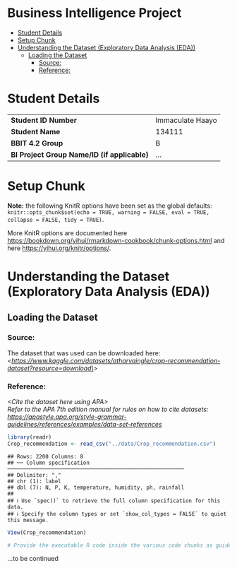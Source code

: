 Business Intelligence Project
================
<Specify your name here>
<Specify the date when you submitted the lab>

- [Student Details](#student-details)
- [Setup Chunk](#setup-chunk)
- [Understanding the Dataset (Exploratory Data Analysis
  (EDA))](#understanding-the-dataset-exploratory-data-analysis-eda)
  - [Loading the Dataset](#loading-the-dataset)
    - [Source:](#source)
    - [Reference:](#reference)

# Student Details

|                                              |                  |
|----------------------------------------------|------------------|
| **Student ID Number**                        | Immaculate Haayo |
| **Student Name**                             | 134111           |
| **BBIT 4.2 Group**                           | B                |
| **BI Project Group Name/ID (if applicable)** | …                |

# Setup Chunk

**Note:** the following KnitR options have been set as the global
defaults: <BR>
`knitr::opts_chunk$set(echo = TRUE, warning = FALSE, eval = TRUE, collapse = FALSE, tidy = TRUE)`.

More KnitR options are documented here
<https://bookdown.org/yihui/rmarkdown-cookbook/chunk-options.html> and
here <https://yihui.org/knitr/options/>.

# Understanding the Dataset (Exploratory Data Analysis (EDA))

## Loading the Dataset

### Source:

The dataset that was used can be downloaded here: *\<<a
href="https://www.kaggle.com/datasets/atharvaingle/crop-recommendation-dataset?resource=download\"
class="uri">https://www.kaggle.com/datasets/atharvaingle/crop-recommendation-dataset?resource=download\</a>\>*

### Reference:

*\<Cite the dataset here using APA\>  
Refer to the APA 7th edition manual for rules on how to cite datasets:
<https://apastyle.apa.org/style-grammar-guidelines/references/examples/data-set-references>*

``` r
library(readr)
Crop_recommendation <- read_csv("../data/Crop_recommendation.csv")
```

    ## Rows: 2200 Columns: 8
    ## ── Column specification ────────────────────────────────────────────────────────
    ## Delimiter: ","
    ## chr (1): label
    ## dbl (7): N, P, K, temperature, humidity, ph, rainfall
    ## 
    ## ℹ Use `spec()` to retrieve the full column specification for this data.
    ## ℹ Specify the column types or set `show_col_types = FALSE` to quiet this message.

``` r
View(Crop_recommendation)

# Provide the executable R code inside the various code chunks as guided by the lab work.
```

…to be continued
